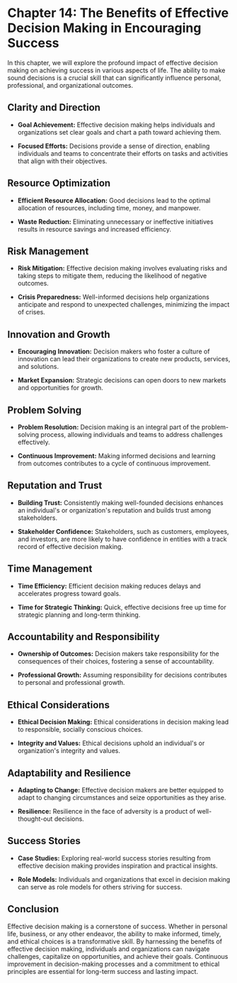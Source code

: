 Chapter 14: The Benefits of Effective Decision Making in Encouraging Success
============================================================================

In this chapter, we will explore the profound impact of effective decision making on achieving success in various aspects of life. The ability to make sound decisions is a crucial skill that can significantly influence personal, professional, and organizational outcomes.

Clarity and Direction
---------------------

* **Goal Achievement:** Effective decision making helps individuals and organizations set clear goals and chart a path toward achieving them.

* **Focused Efforts:** Decisions provide a sense of direction, enabling individuals and teams to concentrate their efforts on tasks and activities that align with their objectives.

Resource Optimization
---------------------

* **Efficient Resource Allocation:** Good decisions lead to the optimal allocation of resources, including time, money, and manpower.

* **Waste Reduction:** Eliminating unnecessary or ineffective initiatives results in resource savings and increased efficiency.

Risk Management
---------------

* **Risk Mitigation:** Effective decision making involves evaluating risks and taking steps to mitigate them, reducing the likelihood of negative outcomes.

* **Crisis Preparedness:** Well-informed decisions help organizations anticipate and respond to unexpected challenges, minimizing the impact of crises.

Innovation and Growth
---------------------

* **Encouraging Innovation:** Decision makers who foster a culture of innovation can lead their organizations to create new products, services, and solutions.

* **Market Expansion:** Strategic decisions can open doors to new markets and opportunities for growth.

Problem Solving
---------------

* **Problem Resolution:** Decision making is an integral part of the problem-solving process, allowing individuals and teams to address challenges effectively.

* **Continuous Improvement:** Making informed decisions and learning from outcomes contributes to a cycle of continuous improvement.

Reputation and Trust
--------------------

* **Building Trust:** Consistently making well-founded decisions enhances an individual's or organization's reputation and builds trust among stakeholders.

* **Stakeholder Confidence:** Stakeholders, such as customers, employees, and investors, are more likely to have confidence in entities with a track record of effective decision making.

Time Management
---------------

* **Time Efficiency:** Efficient decision making reduces delays and accelerates progress toward goals.

* **Time for Strategic Thinking:** Quick, effective decisions free up time for strategic planning and long-term thinking.

Accountability and Responsibility
---------------------------------

* **Ownership of Outcomes:** Decision makers take responsibility for the consequences of their choices, fostering a sense of accountability.

* **Professional Growth:** Assuming responsibility for decisions contributes to personal and professional growth.

Ethical Considerations
----------------------

* **Ethical Decision Making:** Ethical considerations in decision making lead to responsible, socially conscious choices.

* **Integrity and Values:** Ethical decisions uphold an individual's or organization's integrity and values.

Adaptability and Resilience
---------------------------

* **Adapting to Change:** Effective decision makers are better equipped to adapt to changing circumstances and seize opportunities as they arise.

* **Resilience:** Resilience in the face of adversity is a product of well-thought-out decisions.

Success Stories
---------------

* **Case Studies:** Exploring real-world success stories resulting from effective decision making provides inspiration and practical insights.

* **Role Models:** Individuals and organizations that excel in decision making can serve as role models for others striving for success.

Conclusion
----------

Effective decision making is a cornerstone of success. Whether in personal life, business, or any other endeavor, the ability to make informed, timely, and ethical choices is a transformative skill. By harnessing the benefits of effective decision making, individuals and organizations can navigate challenges, capitalize on opportunities, and achieve their goals. Continuous improvement in decision-making processes and a commitment to ethical principles are essential for long-term success and lasting impact.
